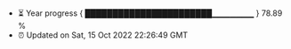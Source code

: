 - ⏳ Year progress { ███████████████████████▁▁▁▁▁▁▁ } 78.89 %
- ⏰ Updated on Sat, 15 Oct 2022 22:26:49 GMT

